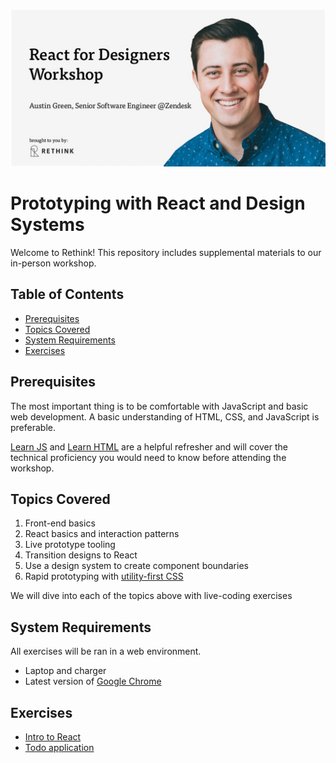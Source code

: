 ![Welcome banner](./banner.jpeg)

# Prototyping with React and Design Systems

Welcome to Rethink! This repository includes supplemental materials to our in-person workshop.

## Table of Contents

- [Prerequisites](#prerequisites)
- [Topics Covered](#topics-covered)
- [System Requirements](#system-requirements)
- [Exercises](#exercises)

## Prerequisites

The most important thing is to be comfortable with JavaScript and basic web development. A basic understanding of HTML, CSS, and JavaScript is preferable.

[Learn JS](https://www.learn-js.org/) and [Learn HTML](https://www.learn-html.org/) are a helpful refresher and will cover the technical proficiency you would need to know before attending the workshop.

## Topics Covered

1. Front-end basics
2. React basics and interaction patterns
3. Live prototype tooling
4. Transition designs to React
5. Use a design system to create component boundaries
6. Rapid prototyping with [utility-first CSS](https://tailwindcss.com/)

We will dive into each of the topics above with live-coding exercises

## System Requirements

All exercises will be ran in a web environment.

- Laptop and charger
- Latest version of [Google Chrome](https://www.google.com/chrome/)

## Exercises

- [Intro to React](#)
- [Todo application](#)
